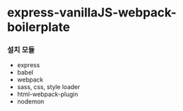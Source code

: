 # express-vanillaJS-webpack-boilerplate

### 설치 모듈
- express
- babel
- webpack
- sass, css, style loader
- html-webpack-plugin
- nodemon
